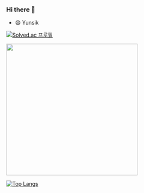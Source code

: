 ### Hi there 👋

- 😄 Yunsik


[![Solved.ac 프로필](http://mazassumnida.wtf/api/v2/generate_badge?boj=01089292615)](https://solved.ac/01089292615)

<img width=350px src="https://github-readme-stats.vercel.app/api?username=Kangyunsik&show_icons=true&theme=onedark"/>

[![Top Langs](https://github-readme-stats.vercel.app/api/top-langs/?username=Kangyunsik&layout=compact&theme=onedark)](https://github.com/anuraghazra/github-readme-stats)

<!--
**kangyunsik/Kangyunsik** is a ✨ _special_ ✨ repository because its `README.md` (this file) appears on your GitHub profile.

Here are some ideas to get you started:

- 🔭 I’m currently working on ...
- 🌱 I’m currently learning ...
- 👯 I’m looking to collaborate on ...
- 🤔 I’m looking for help with ...
- 💬 Ask me about ...
- 📫 How to reach me: ...
- 😄 Pronouns: ...
- ⚡ Fun fact: ...
-->
